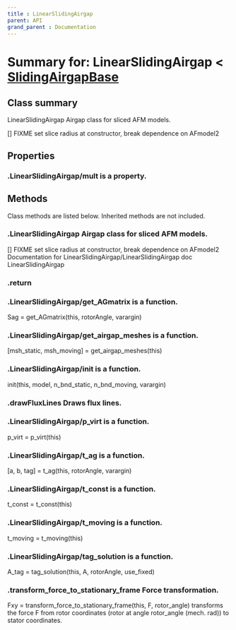 ```yaml
---
title : LinearSlidingAirgap
parent: API
grand_parent : Documentation
---
```

# Summary for: **LinearSlidingAirgap**  < [SlidingAirgapBase](SlidingAirgapBase.html)

## Class summary

LinearSlidingAirgap Airgap class for sliced AFM models.

[] FIXME set slice radius at constructor, break dependence on
AFmodel2

## Properties

### .LinearSlidingAirgap/**mult** is a property.


## Methods

Class methods are listed below. Inherited methods are not included.

### .**LinearSlidingAirgap** Airgap class for sliced AFM models.

[] FIXME set slice radius at constructor, break dependence on
AFmodel2
Documentation for LinearSlidingAirgap/LinearSlidingAirgap
doc LinearSlidingAirgap

### .return

### .LinearSlidingAirgap/**get_AGmatrix** is a function.
Sag = get_AGmatrix(this, rotorAngle, varargin)

### .LinearSlidingAirgap/**get_airgap_meshes** is a function.
[msh_static, msh_moving] = get_airgap_meshes(this)

### .LinearSlidingAirgap/**init** is a function.
init(this, model, n_bnd_static, n_bnd_moving, varargin)

### .drawFluxLines Draws flux lines.

### .LinearSlidingAirgap/**p_virt** is a function.
p_virt = p_virt(this)

### .LinearSlidingAirgap/**t_ag** is a function.
[a, b, tag] = t_ag(this, rotorAngle, varargin)

### .LinearSlidingAirgap/**t_const** is a function.
t_const = t_const(this)

### .LinearSlidingAirgap/**t_moving** is a function.
t_moving = t_moving(this)

### .LinearSlidingAirgap/**tag_solution** is a function.
A_tag = tag_solution(this, A, rotorAngle, use_fixed)

### .**transform_force_to_stationary_frame** Force transformation.

Fxy = transform_force_to_stationary_frame(this, F, rotor_angle)
transforms the force F from rotor coordinates (rotor at angle
rotor_angle (mech. rad)) to stator coordinates.


